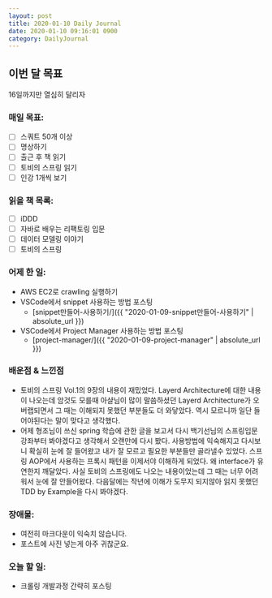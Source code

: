 ```yaml
---
layout: post
title: 2020-01-10 Daily Journal
date: 2020-01-10 09:16:01 0900
category: DailyJournal
---
```


## 이번 달 목표
16일까지만 열심히 달리자

### 매일 목표:
- [ ] 스쿼트 50개 이상
- [ ] 명상하기
- [ ] 출근 후 책 읽기
- [ ] 토비의 스프링 읽기
- [ ] 인강 1개씩 보기

### 읽을 책 목록:
- [ ] iDDD
- [ ] 자바로 배우는 리팩토링 입문
- [ ] 데이터 모델링 이야기
- [ ] 토비의 스프링

### 어제 한 일:
* AWS EC2로 crawling 실행하기
* VSCode에서 snippet 사용하는 방법 포스팅
  * [snippet만들어-사용하기/]({{ "2020-01-09-snippet만들어-사용하기" | absolute_url }})
* VSCode에서 Project Manager 사용하는 방법 포스팅
  * [project-manager/]({{ "2020-01-09-project-manager" | absolute_url }})

### 배운점 & 느낀점
* 토비의 스프링 Vol.1의 9장의 내용이 재밌었다. Layerd Architecture에 대한 내용이 나오는데 암것도 모를때 아샬님이 많이 말씀하셨던 Layerd Architecture가 오버랩되면서 그 때는 이해되지 못했던 부분들도 더 와닿았다. 역시 모르니까 일단 들어야된다는 말이 맞다고 생각했다.
* 어제 형조님이 쓰신 spring 학습에 관한 글을 보고서 다시 백기선님의 스프링입문 강좌부터 봐야겠다고 생각해서 오랜만에 다시 봤다. 사용방법에 익숙해지고 다시보니 확실히 눈에 잘 들어왔고 내가 잘 모르고 필요한 부분들만 골라낼수 있었다. 스프링 AOP에서 사용하는 프록시 패턴을 이제서야 이해하게 되었다. 왜 interface가 유연한지 깨달았다. 사실 토비의 스프링에도 나오는 내용이었는데 그 때는 너무 어려워서 눈에 잘 안들어왔다. 다음달에는 작년에 이해가 도무지 되지않아 읽지 못했던 TDD by Example을 다시 봐야겠다.

### 장애물:
* 여전히 마크다운이 익숙치 않습니다.
* 포스트에 사진 넣는게 아주 귀찮군요.

### 오늘 할 일:
* 크롤링 개발과정 간략히 포스팅